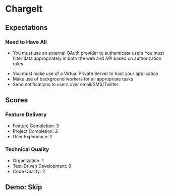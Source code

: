 # ChargeIt

## Expectations

### Need to Have All

+ You must use an external OAuth provider to authenticate users
You must filter data appropriately in both the web and API based on authorization rules
- You must make use of a Virtual Private Server to host your application
- Make use of background workers for all appropriate tasks
- Send notifications to users over email/SMS/Twitter

## Scores

### Feature Delivery

* Feature Completion: 3
* Project Completion: 2
* User Experience: 2

### Technical Quality

* Organization: 1
* Test-Driven Development: 0
* Code Quality: 2

## Demo: Skip
